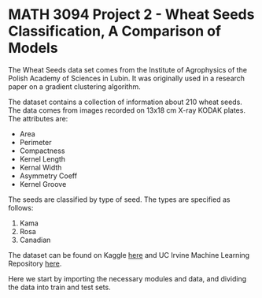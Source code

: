 # MATH 3094 Project 2 - Wheat Seeds Classification, A Comparison of Models
The Wheat Seeds data set comes from the Institute of Agrophysics of the Polish Academy of Sciences in Lubin. It was originally used in a research paper on a gradient clustering algorithm.  
  
The dataset contains a collection of information about 210 wheat seeds. The data comes from images recorded on 13x18 cm X-ray KODAK plates. The attributes are:
  
  - Area  
  - Perimeter  
  - Compactness  
  - Kernel Length  
  - Kernal Width  
  - Asymmetry Coeff  
  - Kernel Groove  

The seeds are classified by type of seed. The types are specified as follows:
  1. Kama
  2. Rosa
  3. Canadian
  
The dataset can be found on Kaggle [here](https://www.kaggle.com/datasets/jmcaro/wheat-seedsuci?resource=download) and UC Irvine Machine Learning Repository [here](https://archive.ics.uci.edu/ml/datasets/seeds).

Here we start by importing the necessary modules and data, and dividing the data into train and test sets.
